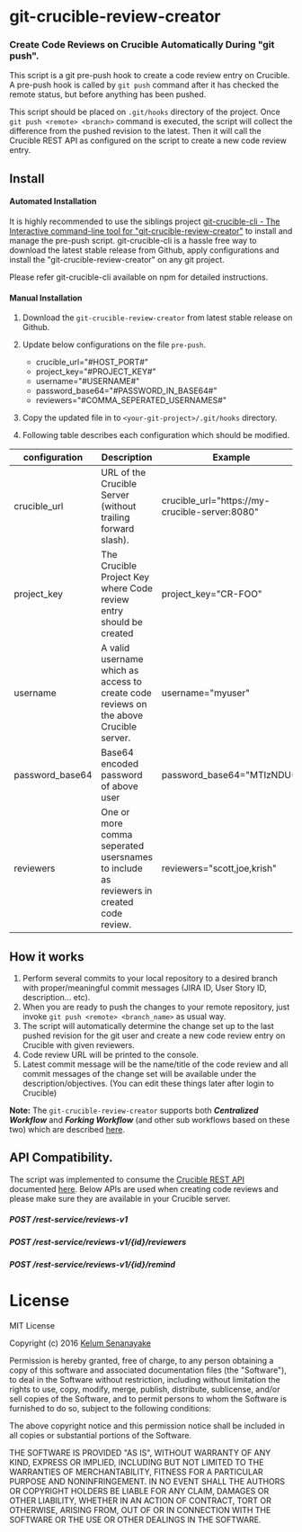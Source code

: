 # git-crucible-review-creator
### Create Code Reviews on Crucible Automatically During "git push".

This script is a git pre-push hook to create a code review entry on Crucible. A pre-push hook is called by `git push` command after it has checked the remote status, but before anything has been pushed.

This script should be placed on `.git/hooks` directory of the project. Once `git push <remote> <branch>` command is executed, the script will collect the difference from the pushed revision to the latest. Then it will call the Crucible REST API as configured on the script to create a new code review entry.

## Install

#### Automated Installation
It is highly recommended to use the siblings project [git-crucible-cli - The Interactive command-line tool for "git-crucible-review-creator"](https://github.com/kelumkps/git-crucible-cli) to install and manage the pre-push script. git-crucible-cli is a hassle free way to download the latest stable release from Github, apply configurations and install the "git-crucible-review-creator" on any git project.

Please refer git-crucible-cli available on npm for detailed instructions.

#### Manual Installation
1. Download the `git-crucible-review-creator` from latest stable release on Github.
2. Update below configurations on the file `pre-push`.

    - crucible_url="#HOST_PORT#"
    - project_key="#PROJECT_KEY#"
    - username="#USERNAME#"
    - password_base64="#PASSWORD_IN_BASE64#"
    - reviewers="#COMMA_SEPERATED_USERNAMES#"
3. Copy the updated file in to `<your-git-project>/.git/hooks` directory.
4. Following table describes each configuration which should be modified.

configuration | Description | Example
--------------|-------------|---------
crucible_url | URL of the Crucible Server (without trailing forward slash). |crucible_url="https://my-crucible-server:8080"
project_key | The Crucible Project Key where Code review entry should be created | project_key="CR-FOO"
username | A valid username which as access to create code reviews on the above Crucible server. | username="myuser"
password_base64 | Base64 encoded password of above user | password_base64="MTIzNDU="
reviewers | One or more comma seperated usersnames to include as reviewers in created code review. | reviewers="scott,joe,krish"  

## How it works
1. Perform several commits to your local repository to a desired branch with proper/meaningful commit messages (JIRA ID, User Story ID, description… etc).
2. When you are ready to push the changes to your remote repository, just invoke `git push <remote> <branch_name>` as usual way.
3. The script will automatically determine the change set up to the last pushed revision for the git user and create a new code review entry on Crucible with given reviewers.
4. Code review URL will be printed to the console.
5. Latest commit message will be the name/title of the code review and all commit messages of the change set will be available under the description/objectives. (You can edit these things later after login to Crucible)

**Note:** The `git-crucible-review-creator` supports both _**Centralized Workflow**_ and _**Forking Workflow**_ (and other sub workflows based on these two) which are described [here](https://www.atlassian.com/git/tutorials/comparing-workflows).

## API Compatibility.
The script was implemented to consume the [Crucible REST API](https://docs.atlassian.com/fisheye-crucible/latest/wadl/crucible.html) documented [here](https://docs.atlassian.com/fisheye-crucible/latest/wadl/crucible.html).
Below APIs are used when creating code reviews and please make sure they are available in your Crucible server.

##### POST /rest-service/reviews-v1
##### POST /rest-service/reviews-v1/{id}/reviewers
##### POST /rest-service/reviews-v1/{id}/remind

License
=======
MIT License

Copyright (c) 2016 [Kelum Senanayake](https://github.com/kelumkps/)

Permission is hereby granted, free of charge, to any person obtaining a copy
of this software and associated documentation files (the "Software"), to deal
in the Software without restriction, including without limitation the rights
to use, copy, modify, merge, publish, distribute, sublicense, and/or sell
copies of the Software, and to permit persons to whom the Software is
furnished to do so, subject to the following conditions:

The above copyright notice and this permission notice shall be included in all
copies or substantial portions of the Software.

THE SOFTWARE IS PROVIDED "AS IS", WITHOUT WARRANTY OF ANY KIND, EXPRESS OR
IMPLIED, INCLUDING BUT NOT LIMITED TO THE WARRANTIES OF MERCHANTABILITY,
FITNESS FOR A PARTICULAR PURPOSE AND NONINFRINGEMENT. IN NO EVENT SHALL THE
AUTHORS OR COPYRIGHT HOLDERS BE LIABLE FOR ANY CLAIM, DAMAGES OR OTHER
LIABILITY, WHETHER IN AN ACTION OF CONTRACT, TORT OR OTHERWISE, ARISING FROM,
OUT OF OR IN CONNECTION WITH THE SOFTWARE OR THE USE OR OTHER DEALINGS IN THE
SOFTWARE.
